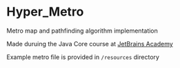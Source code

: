 # Hyper_Metro
Metro map and pathfinding algorithm implementation

Made duruing the Java Core course at [JetBrains Academy](https://www.hyperskill.org/)

Example metro file is provided in `/resources` directory
